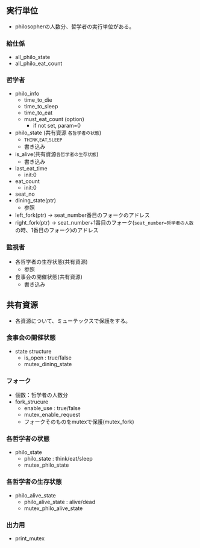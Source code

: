 ## 実行単位
- philosopherの人数分、哲学者の実行単位がある。
### 給仕係
- all_philo_state
- all_philo_eat_count
### 哲学者
- philo_info
	- time_to_die
	- time_to_sleep
	- time_to_eat
	- must_eat_count  (option)
		- if not set, param=0
- philo_state (共有資源 `各哲学者の状態`)
	- `THINK`,`EAT`,`SLEEP`
	- 書き込み
- is_alive(共有資源`各哲学者の生存状態`)
	- 書き込み
- last_eat_time
	- init:0
- eat_count
	- init:0
- seat_no
- dining_state(ptr)
	- 参照
- left_fork(ptr) -> seat_number番目のフォークのアドレス
- right_fork(ptr) -> seat_number+1番目のフォーク(`seat_number=哲学者の人数`の時、1番目のフォーク)のアドレス
### 監視者
- 各哲学者の生存状態(共有資源)
	- 参照
- 食事会の開催状態(共有資源)
	- 書き込み

## 共有資源
- 各資源について、ミューテックスで保護をする。
### 食事会の開催状態
- state structure
	- is_open : true/false
	- mutex_dining_state
### フォーク
- 個数：哲学者の人数分
- fork_strucure
	- enable_use : true/false
	- mutex_enable_request
	- フォークそのものをmutexで保護(mutex_fork)
### 各哲学者の状態
- philo_state
	- philo_state : think/eat/sleep
	- mutex_philo_state
### 各哲学者の生存状態
- philo_alive_state
	- philo_alive_state : alive/dead
	- mutex_philo_alive_state
### 出力用
- print_mutex

